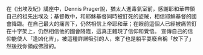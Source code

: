 在《出埃及紀》講座中，Dennis Prager說，猶太人進毒氣室前，感謝耶和華帶領自己的祖先出埃及；基督教中，和耶穌基督同時被釘死的盜賊，相信耶穌基督的國會降臨。在自己最大的痛苦下，仍然相信上帝耶和華；在眼前這個人已經被痛苦釘在十字架上，仍然相信他的國會降臨，這真正體現了信仰和覺悟。
宣傳自己的信仰能使人「逢凶化吉」，被這種許諾吸引的人，來了也是躺平耍廢自稱「放下了」然後找你領成佛證的。